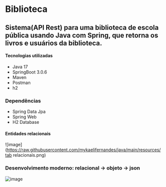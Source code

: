 # Biblioteca
## Sistema(API Rest) para uma biblioteca de escola pública usando Java com Spring, que retorna os livros e usuários da biblioteca.

#### Tecnologias utilizadas
- Java 17
- SpringBoot 3.0.6
- Maven
- Postman 
- h2 
 
 ### Dependências
  - Spring Data Jpa 
  - Spring Web
  - H2 Database 

#### Entidades relacionais

![image](https://raw.githubusercontent.com/mykaelifernandes/java/main/resources/tab relacionais.png)

### Desenvolvimento moderno: relacional -> objeto -> json

![image](https://imgur.com/olTCfTF.png)

